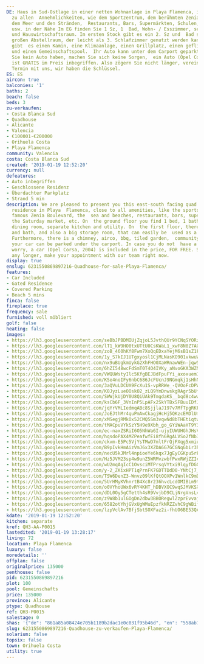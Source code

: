 ```yaml
---
DE: Haus in Sud-Ostlage in einer netten Wohnanlage in Playa Flamenca, in der Nähe
  zu allen  Annehmlichkeiten, wie dem Sportzentrum, dem berühmten Zenia Boulevard,
  dem Meer und den Stränden,  Restaurants, Bars, Supermärkten, Schulen, dem Samstagsmarkt
  usw. in der Nähe Im EG finden Sie 1 Sz, 1  Bad, Wohn- / Esszimmer, separate Küche
  und Hauswirtschaftsraum. Im ersten Stock gibt es ein 2. Sz und  Bad sowie einen
  großen Abstellraum, der leicht als 3. Schlafzimmer genutzt werden kann. Außerdem
  gibt  es einen Kamin, eine Klimaanlage, einen Grillplatz, einen gefliesten Garten
  und einen Gemeinschaftspool.  Ihr Auto kann unter dem Carport geparkt werden. Falls
  Sie kein Auto haben, machen Sie sich keine Sorgen,  ein Auto (Opel Corsa, 2004)
  ist GRATIS im Preis inbegriffen. Also zögern Sie nicht länger, vereinbaren Sie  einen
  Termin mit uns, wir haben die Schlüssel.
ES: ES
aircon: true
balconies: '1'
baths: 2
beach: false
beds: 3
zu-verkaufen:
- Costa Blanca Sud
- Quadhouse
- Alicante
- Valencia
- €100001-€200000
- Orihuela Costa
- Playa Flamenca
community: Valencia
costa: Costa Blanca Sud
created: '2019-01-19 12:52:20'
currency: null
defeatures:
- Auto inbegriffen
- Geschlossene Residenz
- Überdachter Parkplatz
- Strand 5 min
description: We are pleased to present you this east-south facing quad in a gated
  residence in Playa  Flamenca, close to all amenities, like the sports centre, the
  famous Zenia Boulevard, the  sea and beaches, restaurants, bars, supermarkets, schools,
  the Saturday market, etc. On  the ground floor you find 1 bed, 1 bath, living /
  dining room, separate kitchen and utility. On  the first floor, there is a 2nd bed
  and bath, and also a big storage room, that can easily be  used as a 3rd bedroom.
  Furthermore, there is a chimney, airco, bbq, tiled garden,  community pool, and
  your car can be parked under the carport. In case you do not  have a car, do not
  worry, a car (Opel Corsa, 2004) is included in the price, FOR FREE. So  do not hesitate
  any longer, make your appointment with our team right now.
display: true
enslug: 6231550869897216-Quadhouse-for-sale-Playa-Flamenca/
features:
- Car Included
- Gated Residence
- Covered Parking
- Beach 5 mins
finca: false
fireplace: true
frequency: sale
furnished: voll möbliert
golf: false
heating: false
images:
- https://lh3.googleusercontent.com/seBbJPBDMIUjZqjoL5JvthQUr9YCNqSYORz6bqEbFMjCA0ZBEeQ9P8-3dmROwTnKiDVuO_QIGKVcOQ6Fhnc=w640-rj-e30-l100
- https://lh3.googleusercontent.com/lT1_kW9HO0txUTtU0CsKWaL1_xwF8N0Z7AGnkk4h96DMGvgutYefqq_Z8Y5W4LIWtS_ZYwHzMq-m7736UOVc=w640-rj-e30-l100
- https://lh3.googleusercontent.com/zoB_460hKf8Fwm7XoQqEDxaYejM6sB1sZ1FNWl8lfgobL0ri-w89DOHQK5lp9wuQW5ijOlSwsafgj9rm0WkMdw=w640-rj-e30-l100
- https://lh3.googleusercontent.com/1y_S7kIJ1UTgxyosl1CjMLNasKO901vkwuWgFJ9iUhHcP524EONZre5tzK9AngLbHJkMvqTLpjWhSytWxAvC=w640-rj-e30-l100
- https://lh3.googleusercontent.com/nx9uBUgkmUykG2XhFHO0XaWRnawWEn-jqw5Ckeri_Pa7zigqsYroaV_4vlYnuzR4wOd70flNXuh1f_wMu_g=w640-rj-e30-l100
- https://lh3.googleusercontent.com/6hZI548wcFdSmT0T4O4IVKy_aNvoGKA3WZNJjM8dvr5U8k1THHZ9OktphgGiR7QIAPXXxHPHeVGPepdRWM0oKg=w640-rj-e30-l100
- https://lh3.googleusercontent.com/VWQUWstyIlc5KfgBEJBdFpuFYi_axoxuemI_oT0YBxH0gXv2W0oYek_-6vBy3COojdgmFIbO5BlVzVpIsUxS=w640-rj-e30-l100
- https://lh3.googleusercontent.com/KSe4noIFy6nbC686JcFUcnJ9NGmqkj1sHhNJLqkWiQ814MamGkdpLriwRRKVpbeUbO-Tz_CLPyVVHCptGC8=w640-rj-e30-l100
- https://lh3.googleusercontent.com/3aQVuLDCUX9FcXu1S-vpRRWe_-QVOoFcDPWQ59MWYluErQn4cxeWzon0jdh18gMAINvyQwGdjeHeKJO5TpbULA=w640-rj-e30-l100
- https://lh3.googleusercontent.com/K0JyzLueOOskO2_zLQ9YmDnwskgRAgr5bUflwvFxSp6--39dSwRwJToQUAomCe4mvNpSioHGARwruDU80Wqxaw=w640-rj-e30-l100
- https://lh3.googleusercontent.com/SWWjkUjDY0U8QiUAk9TmgdaKS__bqd8c4ww3A-Z5PBKz79AhVUDHtBs9nbHw9W8nrH83RyWftoSO5CCRxnLC=w640-rj-e30-l100
- https://lh3.googleusercontent.com/ksCb6F_3VnInP5LpAFx2SkYTBxSFBuuIDfJ0QIlcqhzD37rxQ07IUT7Ff1qdbeLwybSYibQPeF27x2aeWlOr=w640-rj-e30-l100
- https://lh3.googleusercontent.com/jqYrVMLIedmqABc8SjjlaJ197v7MfTpgRKFEwFlhPNRAVM33q6vf_EZiX0jnam1mHYMaAlnUwqj2IdLfT1A=w640-rj-e30-l100
- https://lh3.googleusercontent.com/JoEJthMr4quPmAwCkagjHcHj5QKzcEMDlUmOlqW7KPW6VG-8RWNSeGX63y_PeKXofCURTA_-d9BgtZozsR1D=w640-rj-e30-l100
- https://lh3.googleusercontent.com/xMSegjRMkOx52CMQ5Sm3vqwNd8bTHEtiqtw4mkbSUAj6cHhXkDgY4HkwTxIhNFFC3l5sV_o72vZyk9e2nfHgAQ=w640-rj-e30-l100
- https://lh3.googleusercontent.com/tMACpuVYkSzY5H9e9Xbh_go_GYiWAaHT9Y3TmDoaxwCGTn0oFPkUJNSxwG80Azne19Sv2Z5fDESu9SAa-8Bm=w640-rj-e30-l100
- https://lh3.googleusercontent.com/ec-naxZSRiI6O5NhWa6I-ujyIUWUHGhJHsV8r9kJL_2SAMtVzfYRL0QdtLKPoHHYuZit4RZ29qX3QzVRWWEhEg=w640-rj-e30-l100
- https://lh3.googleusercontent.com/hqsdoPAX4MZPeafwfEi8fh6RgALVSo2fNb3cIUzwSKkd2JxtnqhnCqKg_Tr12FSeCAzzmJckfsOKAWHWQu0-=w640-rj-e30-l100
- https://lh3.googleusercontent.com/ckvm-E5Pc5VjYsTMwD7mltFrQjFXqg5xmiu7QtXcy32H5Pb5MMZ6uqmLWPO_IG7fjzWjgb5ecLoD3ORwCAE=w640-rj-e30-l100
- https://lh3.googleusercontent.com/B9pIvkHmAizVmJ6x3XZDA6G7GCGNqGbir3h9nNa1rCCo6Xnrw_5s0yKEx6MNd2EmJGzbl76Jz8QL6eUavf8w_Q=w640-rj-e30-l100
- https://lh3.googleusercontent.com/necU5kJMrl4npioeYe6kqx7JgEyCGKpu5rFo8fOBP8dcPgCktANUdXOrjdaRq-RUdRHwsrF3BZD--n9OHZwA2A=w640-rj-e30-l100
- https://lh3.googleusercontent.com/Hz5JVM23sp4w9unZ5WRMvzwbfPwxRWjZZIcuKbx-RC1lF3w1i24WrLwhlulwobLnwHwgf83A8SN7ED4Fcx22Zg=w640-rj-e30-l100
- https://lh3.googleusercontent.com/wU2mqAgIcC1OvsciMTPrsqVYtxi9lqyfDGGDzX6qJ70jgKWnAoEJKN7A1E7jGH6V5CAlzUvnJsU3lAdr4eOX=w640-rj-e30-l100
- https://lh3.googleusercontent.com/y-2_ZKixHPT1qPrnFK7GDTTDdD0-YNtCj7_az37_yuqDQI_CunBQt9ehfHARYLfaxroN7Dt6-IgrzknTra2_=w640-rj-e30-l100
- https://lh3.googleusercontent.com/TSW6DenZ3-Wnvz09lKfQtOOXPv1WnlkC9mD8Hna_mxmVMvd6wzF1IpYMDtO6sjUruzkn4eHGYRt6Pbh_HA77NA=w640-rj-e30-l100
- https://lh3.googleusercontent.com/5UrHMyKVhnrtB4Xc8r236hvcLcdOMIBLm9tZx65FSCSdd-J_St5Dbra3OF7n64yI_O9K82roFq5FfjLJkg1K=w640-rj-e30-l100
- https://lh3.googleusercontent.com/o0VYhoUWx6vRY4KHT_hDBVXOC9wqSJMVKSX3DV91hzzwa2J9RQWT72XVlVmWLDkK4FD2wdPS3rUagaKciDYL=w640-rj-e30-l100
- https://lh3.googleusercontent.com/dDL0Oy5gCTetth4sR9VvjbD9CLjNrgVnsLvLfePvd8BFWQaLqonySJfXRq5vVDXpcd2jeLvjyIrFXpuesd3X=w640-rj-e30-l100
- https://lh3.googleusercontent.com/z9W8b1ulGOgDn2dbw3BBORegwlZzprEvvajSTSuDqpBs59x0SP-yMGjrtbOn_zIvr3BJJJcuSMrM2sN8CiI=w640-rj-e30-l100
- https://lh3.googleusercontent.com/6582otYhjGVxUgWMuEpzfkNRZZvhC9gWBifOsL5wuzFcWxFrqoPd9Ollt4Ynj5o6UZuLlqQfldRthNfOEUD_0w=w640-rj-e30-l100
- https://lh3.googleusercontent.com/lzpVclAv7BfjSbtSOXFaz2i-fhUO6BE53QAUiuY6TI73aaCZstPF28Rjl65mGgYFUXGCYzik4TQ_IMSj8OlV=w640-rj-e30-l100
kdate: '2019-01-19 12:52:20'
kitchen: separate
kref: QH3-AA-P0015
lastedited: '2019-01-19 13:28:17'
living: 72
location: Playa Flamenca
luxury: false
moredetails: ''
offplan: false
originalprice: 135000
penthouse: false
pid: 6231550869897216
plot: 100
pool: Gemeinschafts
price: 135000
province: Alicante
ptype: Quadhouse
ref: QH3-P0015
salestage: 0
shas: '{"de": "861a85a08424e705b1189b2dac1e0c031f95b46d", "en": "558ab70c823abfcdf7756372e1160feeee17c629"}'
slug: 6231550869897216-Quadhouse-zu-verkaufen-Playa-Flamenca/
solarium: false
topsix: false
town: Orihuela Costa
utility: true
---
```

